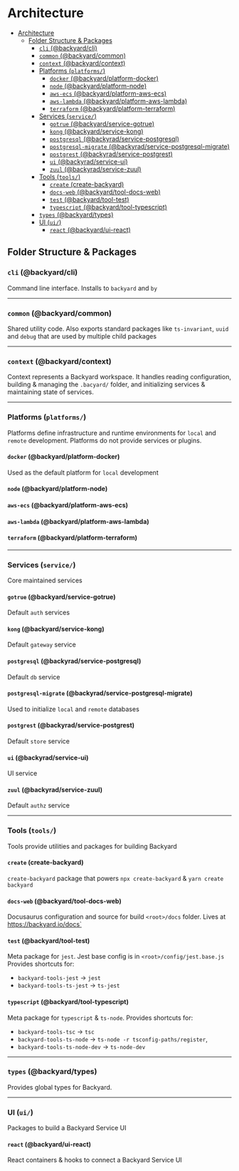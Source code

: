 # Architecture

- [Architecture](#architecture)
  - [Folder Structure & Packages](#folder-structure--packages)
    - [`cli` (@backyard/cli)](#cli-backyardcli)
    - [`common` (@backyard/common)](#common-backyardcommon)
    - [`context` (@backyard/context)](#context-backyardcontext)
    - [Platforms (`platforms/`)](#platforms-platforms)
      - [`docker` (@backyard/platform-docker)](#docker-backyardplatform-docker)
      - [`node` (@backyard/platform-node)](#node-backyardplatform-node)
      - [`aws-ecs` (@backyard/platform-aws-ecs)](#aws-ecs-backyardplatform-aws-ecs)
      - [`aws-lambda` (@backyard/platform-aws-lambda)](#aws-lambda-backyardplatform-aws-lambda)
      - [`terraform` (@backyard/platform-terraform)](#terraform-backyardplatform-terraform)
    - [Services (`service/`)](#services-service)
      - [`gotrue` (@backyard/service-gotrue)](#gotrue-backyardservice-gotrue)
      - [`kong` (@backyard/service-kong)](#kong-backyardservice-kong)
      - [`postgresql` (@backyrad/service-postgresql)](#postgresql-backyradservice-postgresql)
      - [`postgresql-migrate` (@backyrad/service-postgresql-migrate)](#postgresql-migrate-backyradservice-postgresql-migrate)
      - [`postgrest` (@backyrad/service-postgrest)](#postgrest-backyradservice-postgrest)
      - [`ui` (@backyrad/service-ui)](#ui-backyradservice-ui)
      - [`zuul` (@backyrad/service-zuul)](#zuul-backyradservice-zuul)
    - [Tools (`tools/`)](#tools-tools)
      - [`create` (create-backyard)](#create-create-backyard)
      - [`docs-web` (@backyard/tool-docs-web)](#docs-web-backyardtool-docs-web)
      - [`test` (@backyard/tool-test)](#test-backyardtool-test)
      - [`typescript` (@backyard/tool-typescript)](#typescript-backyardtool-typescript)
    - [`types` (@backyard/types)](#types-backyardtypes)
    - [UI (`ui/`)](#ui-ui)
      - [`react` (@backyard/ui-react)](#react-backyardui-react)

## Folder Structure & Packages

### `cli` (@backyard/cli)
Command line interface. Installs to `backyard` and `by`

---

### `common` (@backyard/common)
Shared utility code. Also exports standard packages like `ts-invariant`, `uuid` and `debug` that are used by multiple child packages

---

### `context` (@backyard/context)
Context represents a Backyard workspace. It handles reading configuration, building & managing the `.bacyard/` folder, and initializing services & maintaining state of services.

---

### Platforms (`platforms/`)
Platforms define infrastructure and runtime environments for `local` and `remote` development. Platforms do not provide services or plugins.

#### `docker` (@backyard/platform-docker)
Used as the default platform for `local` development

#### `node` (@backyard/platform-node)

#### `aws-ecs` (@backyard/platform-aws-ecs)

#### `aws-lambda` (@backyard/platform-aws-lambda)

#### `terraform` (@backyard/platform-terraform)

---

### Services (`service/`)
Core maintained services

#### `gotrue` (@backyard/service-gotrue)
Default `auth` services

#### `kong` (@backyard/service-kong)
Default `gateway` service

#### `postgresql` (@backyrad/service-postgresql)
Default `db` service

#### `postgresql-migrate` (@backyrad/service-postgresql-migrate)
Used to initialize `local` and `remote` databases

#### `postgrest` (@backyrad/service-postgrest)
Default `store` service

#### `ui` (@backyrad/service-ui)
UI service

#### `zuul` (@backyrad/service-zuul)
Default `authz` service

---

### Tools (`tools/`)
Tools provide utilities and packages for building Backyard

#### `create` (create-backyard)
`create-backyard` package that powers `npx create-backyard` & `yarn create backyard`

#### `docs-web` (@backyard/tool-docs-web)
Docusaurus configuration and source for build `<root>/docs` folder. Lives at https://backyard.io/docs`

#### `test` (@backyard/tool-test)
Meta package for `jest`. Jest base config is in `<root>/config/jest.base.js` Provides shortcuts for:

 - `backyard-tools-jest` -> `jest`
 - `backyard-tools-ts-jest` -> `ts-jest`


#### `typescript` (@backyard/tool-typescript)
Meta package for `typescript` & `ts-node`. Provides shortcuts for:

 - `backyard-tools-tsc` -> `tsc`
 - `backyard-tools-ts-node` -> `ts-node -r tsconfig-paths/register`,
 - `backyard-tools-ts-node-dev` -> `ts-node-dev`


---

### `types` (@backyard/types)
Provides global types for Backyard.



---

### UI (`ui/`)
Packages to build a Backyard Service UI

#### `react` (@backyard/ui-react)
React containers & hooks to connect a Backyard Service UI
